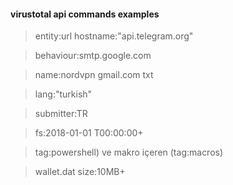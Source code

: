 #### virustotal api commands examples

>entity:url hostname:"api.telegram.org"

>behaviour:smtp.google.com

>name:nordvpn gmail.com txt

>lang:"turkish"

>submitter:TR

>fs:2018-01-01 T00:00:00+

>tag:powershell) ve makro içeren (tag:macros) 

>wallet.dat size:10MB+

